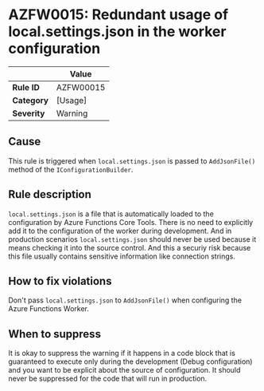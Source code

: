 # AZFW0015: Redundant usage of local.settings.json in the worker configuration

| | Value |
|-|-|
| **Rule ID** |AZFW00015|
| **Category** |[Usage]|
| **Severity** |Warning|

## Cause

This rule is triggered when `local.settings.json` is passed to `AddJsonFile()` method of the `IConfigurationBuilder`.

## Rule description

`local.settings.json` is a file that is automatically loaded to the configuration by Azure Functions Core Tools.
There is no need to explicitly add it to the configuration of the worker during development. And in production scenarios `local.settings.json` should never be used because it means checking it into the source control.
And this a securiy risk because this file usually contains sensitive information like connection strings.


## How to fix violations

Don't pass `local.settings.json` to `AddJsonFile()` when configuring the Azure Functions Worker.


## When to suppress

It is okay to suppress the warning if it happens in a code block that is guaranteed to execute only during the development (Debug configuration) and you want to be explicit about the source of configuration. It should never be suppressed for the code that will run in production.